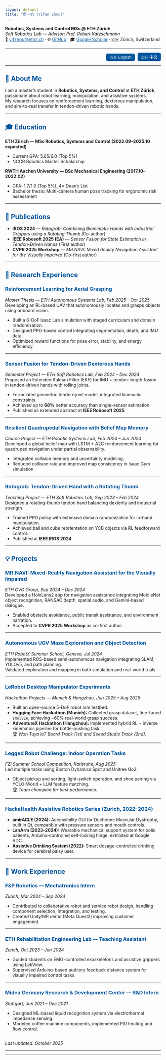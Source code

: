 ```yaml
---
layout: default
title: "周一帆 (Yifan Zhou)"
---
```


**Robotics, Systems and Control MSc @ ETH Zürich**  
*Soft Robotics Lab — Advisor: Prof. Robert Katzschmann*  
📧 [yifzhou@ethz.ch](mailto:yifzhou@ethz.ch) · 🌐 [GitHub](https://github.com/YifanZhou99) · 🎓 [Google Scholar](https://scholar.google.com/citations?user=PbmSelYAAAAJ) · 🇨🇭 Zürich, Switzerland  

---

<div id="language-switch">
  <button onclick="switchLang('en')" id="btn-en">🇬🇧 English</button>
  <button onclick="switchLang('zh')" id="btn-zh">🇨🇳 中文</button>
</div>


---

<div class="lang en" markdown="1">

## 🧠 About Me
I am a master’s student in **Robotics, Systems, and Control** at **ETH Zürich**, passionate about robot learning, manipulation, and assistive systems.  
My research focuses on reinforcement learning, dexterous manipulation, and sim-to-real transfer in tendon-driven robotic hands.  

---

## 🎓 Education
**ETH Zürich — MSc Robotics, Systems and Control (2022.09–2025.10 expected)**  
- Current GPA: 5.65/6.0 (Top 5%)  
- NCCR Robotics Master Scholarship  

**RWTH Aachen University — BSc Mechanical Engineering (2017.10–2022.02)**  
- GPA: 1.7/1.0 (Top 5%), 4× Dean’s List  
- Bachelor thesis: Multi-camera human pose tracking for ergonomic risk assessment  

---

## 📄 Publications
- **IROS 2024** — *Rotograb: Combining Biomimetic Hands with Industrial Grippers using a Rotating Thumb* (Co-author)  
- **IEEE Robosoft 2025 (EA)** — *Sensor Fusion for State Estimation in Tendon-Driven Hands* (First author)  
- **CVPR 2025 Workshop** — *MR.NAVI: Mixed Reality Navigation Assistant for the Visually Impaired* (Co-first author)

---

## 🔬 Research Experience

### **Reinforcement Learning for Aerial Grasping**  
*Master Thesis — ETH Autonomous Systems Lab, Feb 2025 – Oct 2025*  
Developing an RL-based UAV that autonomously locates and grasps objects using onboard vision.  
- Built a 6-DoF Isaac Lab simulation with staged curriculum and domain randomization.  
- Designed PPO-based control integrating segmentation, depth, and IMU data.  
- Optimized reward functions for pose error, stability, and energy efficiency.

---

### **Sensor Fusion for Tendon-Driven Dexterous Hands**  
*Semester Project — ETH Soft Robotics Lab, Feb 2024 – Dec 2024*  
Proposed an Extended Kalman Filter (EKF) for IMU + tendon-length fusion in tendon-driven hands with rolling joints.  
- Formulated geometric tendon–joint model, integrated kinematic constraints.  
- Achieved up to **68%** better accuracy than single-sensor estimation.  
- Published as extended abstract at **IEEE Robosoft 2025**.

---

### **Resilient Quadrupedal Navigation with Belief Map Memory**  
*Course Project — ETH Robotic Systems Lab, Feb 2024 – Jun 2024*  
Developed a global belief map with LSTM + A2C reinforcement learning for quadruped navigation under partial observability.  
- Integrated collision memory and uncertainty modeling.  
- Reduced collision rate and improved map consistency in Isaac Gym simulation.

---

### **Rotograb: Tendon-Driven Hand with a Rotating Thumb**  
*Teaching Project — ETH Soft Robotics Lab, Sep 2023 – Feb 2024*  
Designed a rotating-thumb tendon hand balancing dexterity and industrial strength.  
- Trained PPO policy with extensive domain randomization for in-hand manipulation.  
- Achieved ball and cube reorientation on YCB objects via RL feedforward control.  
- Published at **IEEE IROS 2024**.

---

## 💡 Projects

### **MR.NAVI: Mixed-Reality Navigation Assistant for the Visually Impaired**  
*ETH CVG Group, Sep 2024 – Dec 2024*  
Developed a HoloLens2 app for navigation assistance integrating MobileNet object recognition, RANSAC depth, spatial audio, and Gemini-based dialogue.  
- Enabled obstacle avoidance, public transit assistance, and environment narration.  
- Accepted to **CVPR 2025 Workshop** as co-first author.

---

### **Autonomous UGV Maze Exploration and Object Detection**  
*ETH RobotX Summer School, Geneva, Jul 2024*  
Implemented ROS-based semi-autonomous navigation integrating SLAM, YOLOv5, and path planning.  
Validated exploration and mapping in both simulation and real-world trials.

---

### **LeRobot Desktop Manipulator Experiments**  
*Hackathon Projects — Munich & Hangzhou, Jun 2025 – Aug 2025*  
- Built an open-source 5-DoF robot arm testbed.  
- **Hugging Face Hackathon (Munich):** Collected grasp dataset, fine-tuned `smolVLA`, achieving ~60% real-world grasp success.  
- **AdventureX Hackathon (Hangzhou):** Implemented hybrid RL + inverse kinematics pipeline for bottle-pushing task.  
🏆 *Won Tuya IoT Board Track (1st) and Seeed Studio Track (2nd).*

---

### **Legged Robot Challenge: Indoor Operation Tasks**  
*FZI Summer School Competition, Karlsruhe, Aug 2025*  
Led multiple tasks using Boston Dynamics Spot and Unitree Go2.  
- Object pickup and sorting, light-switch operation, and shoe pairing via YOLO-World + LLM feature matching.  
🏆 *Team champion for best performance.*

---

### **HackaHealth Assistive Robotics Series (Zurich, 2022–2024)**  
- **amirACLE (2024):** Accessibility GUI for Duchenne Muscular Dystrophy, built in Qt, compatible with pressure sensors and mouth controls.  
- **LanArm (2023–2024):** Wearable mechanical support system for polio patients, Arduino-controlled self-locking hinge, exhibited at Google ADC.  
- **Assistive Drinking System (2022):** Smart dosage-controlled drinking device for cerebral palsy user.

---

## 💼 Work Experience

### **F&P Robotics — Mechatronics Intern**  
*Zurich, Mar 2024 – Sep 2024*  
- Contributed to collaborative robot and service robot design, handling component selection, integration, and testing.  
- Created Unity/MR demo (Meta Quest2) improving customer engagement.

---

### **ETH Rehabilitation Engineering Lab — Teaching Assistant**  
*Zurich, Oct 2023 – Jun 2024*  
- Guided students on EMG-controlled exoskeletons and assistive grippers using LabView.  
- Supervised Arduino-based auditory feedback distance system for visually impaired control tasks.

---

### **Midea Germany Research & Development Center — R&D Intern**  
*Stuttgart, Jun 2021 – Dec 2021*  
- Designed ML-based liquid recognition system via electrothermal impedance sensing.  
- Modeled coffee machine components, implemented PID heating and flow control.  

---

_Last updated: October 2025_

</div>

---

<div class="lang zh" style="display:none;" markdown="1">

## 🧠 简介
我是苏黎世联邦理工学院（ETH Zürich）机器人、系统与控制专业的硕士生，研究方向包括机器人强化学习、灵巧操作与人机协作系统。  
主要关注如何将强化学习与具身智能结合，使机器人在真实世界实现稳定而高效的感知与操作。

---

## 🎓 教育经历
**苏黎世联邦理工学院 (ETH Zürich)** — 机器人、系统与控制硕士（2022.09–预计2025.10）  
- 当前 GPA：5.65/6.0（前 5%）  
- 获 NCCR Robotics 硕士奖学金  

**亚琛工业大学 (RWTH Aachen)** — 机械工程学士（2017.10–2022.02）  
- GPA：1.7/1.0（前 5%），连续四年入选 Dean’s List  
- 毕业论文：用于工效学风险评估的多摄像头人体姿态识别系统  

---

## 📄 论文与发表
- **IROS 2024**：*Rotograb: Combining Biomimetic Hands with Industrial Grippers using a Rotating Thumb*（共同作者）  
- **IEEE Robosoft 2025 (EA)**：*Sensor Fusion for State Estimation in Tendon-Driven Hands*（第一作者）  
- **CVPR 2025 Workshop**：*MR.NAVI: Mixed Reality Navigation Assistant for the Visually Impaired*（共同一作）  

---

## 🔬 研究经历

### **基于强化学习的无人机自主抓取**  
*硕士论文 — ETH Autonomous Systems Lab，2025.02–2025.10*  
开发基于强化学习的无人机自主抓取系统，使其通过机载相机自主搜索、定位并抓取目标物体。  
- 搭建 Isaac Lab 六自由度仿真环境，采用分阶段 curriculum 与域随机化策略。  
- 设计 PPO 强化学习控制器，融合视觉分割、深度与 IMU 数据。  
- 在奖励函数中引入姿态误差、稳定性与能耗约束，实现鲁棒控制。

---

### **线驱滚动关节灵巧手状态估计**  
*学期项目 — ETH Soft Robotics Lab，2024.02–2024.12*  
提出基于扩展卡尔曼滤波 (EKF) 的 IMU + 腱长融合算法，实现无编码器条件下的手部状态估计。  
- 建立腱长–关节角几何模型，结合滚动接触运动学约束。  
- 在真机实验中相比单传感方案精度提升 **68%**。  
- 作为扩展摘要发表于 **IEEE Robosoft 2025**。

---

### **基于置信地图记忆的四足机器人导航**  
*课程项目 — ETH Robotic Systems Lab，2024.02–2024.06*  
提出基于 LSTM + A2C 强化学习的置信地图网络，使四足机器人在部分可观测环境下实现鲁棒导航。  
- 引入碰撞记忆与环境不确定性建模。  
- 在 Isaac Gym 仿真中验证，显著降低碰撞率并提升长期规划能力。

---

### **旋转拇指灵巧手的强化学习控制 (Rotograb)**  
*助教课程项目 — ETH Soft Robotics Lab，2023.09–2024.02*  
参与设计可旋转拇指的腱驱动灵巧手，兼顾灵巧性与工业抓取能力。  
- 基于 Isaac Gym + PPO 训练强化学习策略并进行域随机化。  
- 实现球体与魔方的旋转操作，发表于 **IEEE IROS 2024**。

---

## 💡 项目经历

### **MR.NAVI：视障者混合现实导航助手**  
*ETH CVG Group，2024.09–2024.12*  
在微软 HoloLens2 平台上开发服务于视障者的混合现实 (MR) 导航系统。  
- 融合 MobileNet 目标识别、RANSAC 深度估计、空间音频与 Gemini 语音交互。  
- 实现障碍避让、公交导航与环境语义描述。  
- 论文作为共同一作被 **CVPR 2025 Workshop** 接收。

---

### **无人车迷宫探索与目标检测**  
*ETH RobotX 暑校竞赛，瑞士日内瓦，2024.07*  
基于 ROS 部署半自主地面车辆 (UGV)，集成 SLAM、路径规划与 YOLOv5 目标检测。  
在仿真与实地环境均完成自主探索与建图。

---

### **LeRobot 桌面机械臂操作实验**  
*黑客松项目 — 慕尼黑 & 杭州，2025.06–2025.08*  
- 搭建开源 5 自由度机械臂平台。  
- **Hugging Face Hackathon (慕尼黑)**：采集多光照抓取数据集，微调 smolVLA 模型，真实机械臂抓取成功率约 60%。  
- **AdventureX Hackathon (杭州)**：结合 RL 与逆运动学 (IK) 推瓶任务，获涂鸦智能赛道冠军、Seeed Studio 赛道亚军。  

---

### **腿足机器人室内自主操作任务挑战**  
*FZI 暑校竞赛，德国卡尔斯鲁厄，2025.08*  
带领团队完成多项任务，包括物体抓取、灯光开关与鞋类匹配。  
- 使用 Boston Dynamics Spot 与 Unitree Go2 平台。  
- 基于 YOLO-World + LLM 特征匹配实现鞋子识别配对。  
🏆 *团队表现最佳并获冠军。*

---

### **HackaHealth 健康辅助系列项目 (苏黎世, 2022–2024)**  
- **amirACLE (2024)**：为杜氏肌营养不良症患者开发桌面无障碍 GUI，支持压力传感器与口控设备。  
- **LanArm (2023–2024)**：为小儿麻痹症用户设计机械支撑装置与 Arduino 控制释放机构，入选 Google ADC 展示项目。  
- **Assistive Drinking System (2022)**：为脑瘫患者开发可控饮水系统，提升独立生活能力。

---

## 💼 工作经历

### **F&P Robotics — 机电实习生**  
*瑞士苏黎世，2024.03–2024.09*  
- 参与协作机械臂与服务机器人研发，负责电子部件选型、集成与测试。  
- 开发基于 Unity/MR 的演示系统 (Meta Quest2)，显著提升客户交互体验。

---

### **ETH 康复工程实验室 — 助教**  
*瑞士苏黎世，2023.10–2024.06*  
- 指导学生实现基于肌电信号控制的外骨骼与夹爪实验。  
- 辅导学生基于 Arduino 构建听觉反馈距离测量系统。

---

### **美的德国研发中心 — 研发实习生**  
*德国斯图加特，2021.06–2021.12*  
- 开发基于电热阻抗传感器的液体识别系统并部署机器学习模型。  
- 设计咖啡机内部结构与供水系统，开发 PID 控制算法。

---

_最后更新：2025 年 10 月_

</div>

---

<script>
function switchLang(lang) {
  document.querySelectorAll('.lang').forEach(div => div.style.display = 'none');
  document.querySelectorAll('#language-switch button').forEach(btn => btn.style.opacity = '0.5');
  document.querySelector('.lang.' + lang).style.display = 'block';
  document.getElementById('btn-' + lang).style.opacity = '1';
}
switchLang('en'); // default English
</script>

<style>
#language-switch {
  text-align: right;
  margin-bottom: 1em;
}
#language-switch button {
  border: none;
  background: #00559D;
  color: white;
  padding: 0.3em 0.8em;
  border-radius: 5px;
  margin-left: 5px;
  cursor: pointer;
}
#toc {
  background: #f4f6fa;
  padding: 0.5em 1em;
  border-left: 4px solid #00559D;
  border-radius: 5px;
}
h1, h2, h3 {
  color: #00559D;
}
a { color: #00559D; }
</style>
